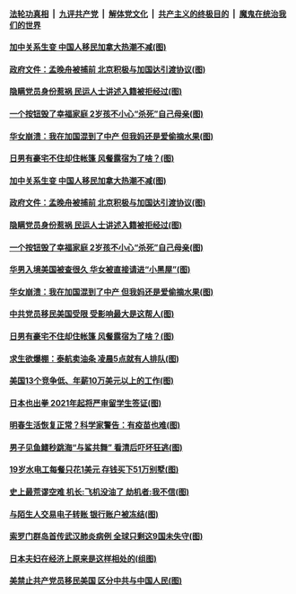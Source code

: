 

####  [法轮功真相](../../../../basic/blob/master/README.md?t=10071831) &nbsp;|&nbsp; [九评共产党](../../../../9ping.md/blob/master/README.md?t=10071831) &nbsp;|&nbsp; [解体党文化](../../../../jtdwh.md/blob/master/README.md?t=10071831)  &nbsp;|&nbsp; [共产主义的终极目的](../../../../gczydzjmd.md/blob/master/README.md?t=10071831) &nbsp;|&nbsp; [魔鬼在统治我们的世界](../../../../mgztzwmdsj.md/blob/master/README.md?t=10071831) 

#### [加中关系生变 中国人移民加拿大热潮不减(图)](../pages/p3/948438.md?t=10071831) 

#### [政府文件：孟晚舟被捕前 北京积极与加国达引渡协议(图)](../pages/p3/948436.md?t=10071831) 

#### [隐瞒党员身份惹祸 民运人士讲述入籍被拒经过(图)](../pages/p3/948398.md?t=10071831) 

#### [一个按钮毁了幸福家庭 2岁孩不小心“杀死”自己母亲(图)](../pages/p3/948379.md?t=10071831) 

#### [华女崩溃：我在加国混到了中产 但我妈还是爱偷摘水果(图)](../pages/p3/948373.md?t=10071831) 

#### [日男有豪宅不住却住帐篷 风餐露宿为了啥？(图)](../pages/p3/948303.md?t=10071831) 

#### [加中关系生变 中国人移民加拿大热潮不减(图)](../pages/p3/948438.md?t=10071831) 

#### [政府文件：孟晚舟被捕前 北京积极与加国达引渡协议(图)](../pages/p3/948436.md?t=10071831) 

#### [隐瞒党员身份惹祸 民运人士讲述入籍被拒经过(图)](../pages/p3/948398.md?t=10071831) 

#### [一个按钮毁了幸福家庭 2岁孩不小心“杀死”自己母亲(图)](../pages/p3/948379.md?t=10071831) 

#### [华男入境美国被查很久 华女被直接请进“小黑屋”(图)](../pages/p3/948387.md?t=10071831) 

#### [华女崩溃：我在加国混到了中产 但我妈还是爱偷摘水果(图)](../pages/p3/948373.md?t=10071831) 

#### [中共党员移民美国受限 受影响最大是这帮人(图)](../pages/p3/948311.md?t=10071831) 

#### [日男有豪宅不住却住帐篷 风餐露宿为了啥？(图)](../pages/p3/948303.md?t=10071831) 

#### [求生欲爆棚：泰航卖油条 凌晨5点就有人排队(图)](../pages/p3/948292.md?t=10071831) 

#### [美国13个竞争低、年薪10万美元以上的工作(图)](../pages/p3/948289.md?t=10071831) 

#### [日本也出拳 2021年起将严审留学生签证(图)](../pages/p3/948282.md?t=10071831) 

#### [明春生活恢复正常？科学家警告：有疫苗也难(图)](../pages/p3/948270.md?t=10071831) 

#### [男子见鱼鳍秒跳海“与鲨共舞” 看清后吓坏狂逃(图)](../pages/p3/948226.md?t=10071831) 

#### [19岁水电工每餐只花1美元 存钱买下51万别墅(图)](../pages/p3/948224.md?t=10071831) 


#### [史上最荒谬空难 机长:飞机没油了 劫机者:我不信(图)](../pages/p3/948009.md?t=10071831) 

#### [与陌生人交易电子转账 银行账户被冻结(图)](../pages/p3/948175.md?t=10071831) 

#### [索罗门群岛首传武汉肺炎病例 全球只剩这9国未失守(图)](../pages/p3/948171.md?t=10071831) 

#### [日本夫妇在经济上原来是这样相处的(组图)](../pages/p3/948108.md?t=10071831) 

#### [美禁止共产党员移民美国 区分中共与中国人民(图)](../pages/p3/948160.md?t=10071831) 

